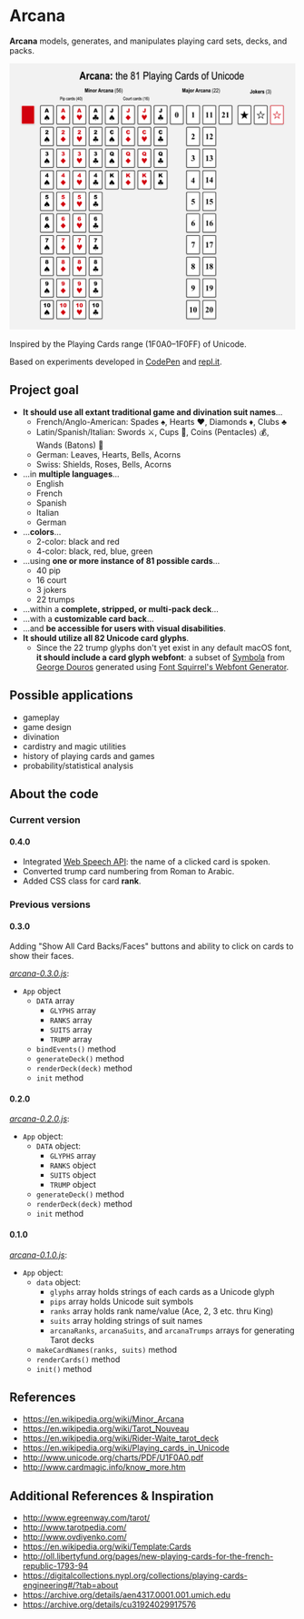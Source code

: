 # Arcana

**Arcana** models, generates, and manipulates playing card sets, decks, and packs.

![Alt text](images/arcana-81-cards.png)

Inspired by the Playing Cards range (1F0A0–1F0FF) of Unicode.

Based on experiments developed in [CodePen](https://codepen.io/ogab/pen/peXpqW) and [repl.it](https://repl.it/HBzu/110).

## Project goal

* **It should use all extant traditional game and divination suit names**…
  * French/Anglo-American: Spades ♠️, Hearts ♥️, Diamonds ♦️, Clubs ♣️
  * Latin/Spanish/Italian:  Swords ⚔️, Cups 🍵, Coins (Pentacles) 💰, Wands (Batons) 🏏
  * German: Leaves, Hearts, Bells, Acorns
  * Swiss: Shields, Roses, Bells, Acorns
* …in **multiple languages**…
  * English
  * French
  * Spanish
  * Italian
  * German
* …**colors**…
  * 2-color: black and red
  * 4-color: black, red, blue, green
* …using **one or more instance of 81 possible cards**…
  * 40 pip
  * 16 court
  * 3 jokers
  * 22 trumps
* …within a **complete, stripped, or multi-pack deck**…
* …with a **customizable card back**…
* …and **be accessible for users with visual disabilities**.
* **It should utilize all 82 Unicode card glyphs**.
  * Since the 22 trump glyphs don't yet exist in any default macOS font, **it should include a card glyph webfont**: a subset of [Symbola](http://users.teilar.gr/~g1951d/Symbola.zip) from [George Douros](http://users.teilar.gr/~g1951d/) generated using [Font Squirrel's  Webfont Generator](https://www.fontsquirrel.com/tools/webfont-generator).

## Possible applications

* gameplay
* game design
* divination
* cardistry and magic utilities
* history of playing cards and games
* probability/statistical analysis

## About the code

### Current version

#### 0.4.0

* Integrated [Web Speech API](https://github.com/mdn/web-speech-api): the name of a clicked card is spoken.
* Converted trump card numbering from Roman to Arabic.
* Added CSS class for card **rank**.

### Previous versions

#### 0.3.0

Adding "Show All Card Backs/Faces" buttons and ability to click on cards to show their faces.

[*arcana-0.3.0.js*](scripts/arcana-0.3.0.js):

* `App` object
  * `DATA` array
    * `GLYPHS` array
    * `RANKS` array
    * `SUITS` array
    * `TRUMP` array
  * `bindEvents()` method
  * `generateDeck()` method
  * `renderDeck(deck)` method
  * `init` method

#### 0.2.0

[*arcana-0.2.0.js*](scripts/arcana-0.2.0.js):

* `App` object:
  * `DATA` object:
    * `GLYPHS` array
    * `RANKS` object
    * `SUITS` object
    * `TRUMP` object
  * `generateDeck()` method
  * `renderDeck(deck)` method
  * `init` method

#### 0.1.0

[*arcana-0.1.0.js*](scripts/arcana-0.1.0.js):

* `App` object:
  * `data` object:
    * `glyphs` array holds strings of each cards as a Unicode glyph
    * `pips` array holds Unicode suit symbols
    * `ranks` array holds rank name/value (Ace, 2, 3 etc. thru King)
    * `suits` array holding strings of suit names
    * `arcanaRanks`, `arcanaSuits`, and `arcanaTrumps` arrays for generating Tarot decks
  * `makeCardNames(ranks, suits)` method
  * `renderCards()` method
  * `init()` method

## References

* <https://en.wikipedia.org/wiki/Minor_Arcana>
* <https://en.wikipedia.org/wiki/Tarot_Nouveau>
* <https://en.wikipedia.org/wiki/Rider-Waite_tarot_deck>
* <https://en.wikipedia.org/wiki/Playing_cards_in_Unicode>
* <http://www.unicode.org/charts/PDF/U1F0A0.pdf>
* <http://www.cardmagic.info/know_more.htm>

## Additional References & Inspiration

* <http://www.egreenway.com/tarot/>
* <http://www.tarotpedia.com/>
* <http://www.ovdiyenko.com/>
* <https://en.wikipedia.org/wiki/Template:Cards>
* <http://oll.libertyfund.org/pages/new-playing-cards-for-the-french-republic-1793-94>
* <https://digitalcollections.nypl.org/collections/playing-cards-engineering#/?tab=about>
* <https://archive.org/details/aen4317.0001.001.umich.edu>
* <https://archive.org/details/cu31924029917576>
